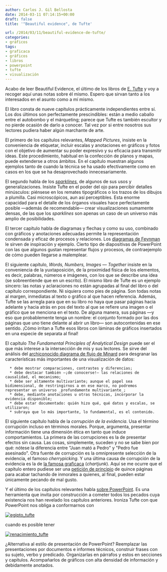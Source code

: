 ```yaml
---
author: Carlos J. Gil Bellosta
date: 2014-03-11 07:14:15+00:00
draft: false
title: '"Beautiful evidence", de Tufte'

url: /2014/03/11/beautiful-evidence-de-tufte/
categories:
- gráficos
tags:
- graficaca
- gráficos
- libros
- powerpoint
- tufte
- visualización
---
```


Acabo de leer Beautiful Evidence, el último de los libros de [E. Tufte](http://en.wikipedia.org/wiki/Edward_Tufte) y voy a recoger aquí unas notas sobre él mismo. Espero que sirvan tanto a los interesados en el asunto como a mí mismo.

El libro consta de nueve capítulos prácticamente independientes entre sí. Los dos últimos son perfectamente prescindibles: están a medio caballo entre el autobombo y el márqueting; parece que Tufte es también escultor y no pierde ocasión de darlo a conocer. Tal vez por si entre nosotros sus lectores pudiera haber algún marchante de arte.

El primero de los capítulos relevantes, _Mapped Pictures_, insiste en la conveniencia de etiquetar, incluir escalas y anotaciones en gráficos y fotos con el objetivo de aumentar su poder expresivo y su eficacia para transmitir ideas. Este procedimiento, habitual en la confección de planos y mapas, puede extenderse a otros ámbitos. En el capítulo muestran algunos ejemplos tanto de cuando la técnica se ha usado efectivamente como en casos en los que se ha desaprovechado innecesariamente.

El segundo habla de los [_sparklines_](http://en.wikipedia.org/wiki/Sparkline), de algunos de sus usos y generalizaciones. Insiste Tufte en el poder del ojo para percibir detalles minúsculos: piénsese en los remates tipográficos o los trazos de los dibujos a plumilla. Casi microscópicos, aun así perceptibles. Esta enorme capacidad para el detalle de los órganos visuales hace perfectamente posible —además de recomendable— crear visualizaciones sumamente densas, de las que los _sparklines_ son apenas un caso de un universo más amplio de posibilidades.

El tercer capítulo habla de diagramas y flechas y como su uso, combinado con gráficos y anotaciones adecuadas permite la representación condensada y eficaz de procesos y relaciones. Los [diagramas de Feynman](http://es.wikipedia.org/wiki/Diagrama_de_Feynman) le sirven de inspiración y ejemplo. Cierto tipo de diapositivas de PowerPoint con las que algunos gustan representar flujos y procesos, de contraejemplo de cómo pueden llegarse a malemplear.

El siguiente capítulo, _Words, Numbers, Images — Together_ insiste en la conveniencia de la yuxtaposición, de la proximidad física de los elementos, es decir, palabras, números e imágenes, con los que se describe una idea (se sobreentiende que en un escrito). El mismo libro de Tufte es un ejemplo sincero: las notas y aclaraciones no están agrupadas al final del libro o del capítulo correspondiente. Ni siquiera como pies de página. Son todas notas al margen, inmediatas al texto o gráfico al que hacen referencia. Además, Tufte se las arregla para que en su libro no haya que pasar páginas hacia adelante y hacia atrás en pos del texto al que se refiere una imagen o el gráfico que se menciona en el texto. De alguna manera, sus páginas —y eso que probablemente tenga un nombre: el conjunto formado por las dos páginas que uno tiene delante al abrir un libro— son autocontenidas en ese sentido. ¡Cómo irritan a Tufte esos libros con láminas de gráficos insertados en una especie de separata al final!

El capítulo _The Fundamental Principles of Analytical Design_ puede ser el que más interese a la intersección de mis y sus lectores. Se sirve del análisis del [archiconocido diagrama de flujo de Minard](http://en.wikipedia.org/wiki/Charles_Joseph_Minard) para desgranar las características más importantes de una visualización de datos:



	  * debe mostrar comparaciones, contrastes y diferencias;
	  * debe destacar también —¡de conocerse!— las relaciones de causalidad, el mecanismo;
	  * debe ser altamente multivariante; aunque el papel sea bidimensional, de restringirnos a en ese marco, no podremos representar un universo _profundamente multivariante_;
	  * debe, mediante anotaciones u otras técnicas, incorporar la evidencia disponible;
	  * debe estar documentado: quién hizo qué, qué datos y escalas, se utilizaron;
	  * subraya que lo más importante, lo fundamental, es el contenido.

El siguiente capítulo habla de la _corrupción de la evidencia_. Usa el término corrupción incluso en términos morales. Porque, argumenta, presentar información tiene una dimensión ética en tanto que induce comportamientos. La primera de las corrupciones es la de presentar efectos sin causa. Las cosas, simplemente, suceden y no se sabe bien por qué: nótese la diferencia entre "Juan mató a Pedro" y "Pedro fue asesinado". Otra fuente de corrupción es la omnipresente selección de la evidencia, el famoso _cherrypicking_. Y una última causa de corrupción de la evidencia es la de [la famosa graficaca](http://www.datanalytics.com/tag/graficaca/) (_chartjunk_). Aquí se me ocurre que el capítulo entero pudiese ser una [petición de principio](http://en.wikipedia.org/wiki/Begging_the_question) de quince páginas para acabar tachando de inmorales a quienes, al final, pueden estar únicamente pecando de mal gusto.

Y el último de los capítulos relevantes habla [sobre PowerPoint](http://www.wired.com/wired/archive/11.09/ppt2.html). Es una herramienta que invita por construcción a cometer todos los pecados cuya existencia nos han revelado los capítulos anteriores. Ironiza Tufte con que PowerPoint nos obliga a conformarnos con

[![egipto_tufte](/wp-uploads/2014/03/egipto_tufte.png)
](/wp-uploads/2014/03/egipto_tufte.png)

cuando es posible tener

[![renacimiento_tufte](/wp-uploads/2014/03/renacimiento_tufte.png)
](/wp-uploads/2014/03/renacimiento_tufte.png)

¿Alternativa al estilo de presentación de PowerPoint? Reemplazar las presentaciones por documentos e informes técnicos, construir frases con su sujeto, verbo y predicado. Organizarlas en párrafos y estos en secciones y capítulos. Acompañarlos de gráficos con alta densidad de información y debidamente anotados.
